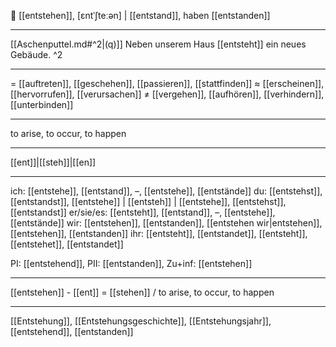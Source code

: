 🤔 [[entstehen]], [ɛntˈʃteːən] | [[entstand]], haben [[entstanden]]

---
[[Aschenputtel.md#^2|(q)]] Neben unserem Haus [[entsteht]] ein neues Gebäude. ^2

---
= [[auftreten]], [[geschehen]], [[passieren]], [[stattfinden]]
≈ [[erscheinen]], [[hervorrufen]], [[verursachen]]
≠ [[vergehen]], [[aufhören]], [[verhindern]], [[unterbinden]]

---
to arise, to occur, to happen

---
[[ent]]|[[steh]]|[[en]]

---
ich: [[entstehe]], [[entstand]], –, [[entstehe]], [[entstände]]
du: [[entstehst]], [[entstandst]], [[entstehe]] | [[entsteh]] | [[entstehe]], [[entstehst]], [[entstandst]]
er/sie/es: [[entsteht]], [[entstand]], –, [[entstehe]], [[entstände]]
wir: [[entstehen]], [[entstanden]], [[entstehen wir|entstehen]], [[entstehen]], [[entstanden]]
ihr: [[entsteht]], [[entstandet]], [[entsteht]], [[entstehet]], [[entstandet]]

PI: [[entstehend]], PII: [[entstanden]], Zu+inf: [[entstehen]]

---
[[entstehen]] - [[ent]] = [[stehen]] / to arise, to occur, to happen

---
[[Entstehung]], [[Entstehungsgeschichte]], [[Entstehungsjahr]], [[entstehend]], [[entstanden]]